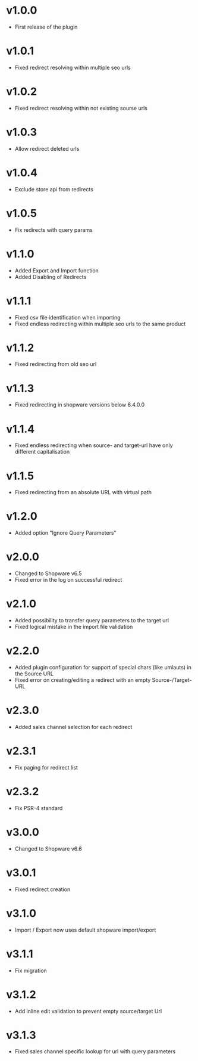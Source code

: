 # v1.0.0

- First release of the plugin

# v1.0.1

- Fixed redirect resolving within multiple seo urls

# v1.0.2

- Fixed redirect resolving within not existing sourse urls

# v1.0.3

- Allow redirect deleted urls

# v1.0.4

- Exclude store api from redirects

# v1.0.5

- Fix redirects with query params

# v1.1.0

- Added Export and Import function
- Added Disabling of Redirects

# v1.1.1

- Fixed csv file identification when importing
- Fixed endless redirecting within multiple seo urls to the same product

# v1.1.2

- Fixed redirecting from old seo url

# v1.1.3

- Fixed redirecting in shopware versions below 6.4.0.0

# v1.1.4

- Fixed endless redirecting when source- and target-url have only different capitalisation

# v1.1.5

- Fixed redirecting from an absolute URL with virtual path

# v1.2.0

- Added option "Ignore Query Parameters"

# v2.0.0

- Changed to Shopware v6.5
- Fixed error in the log on successful redirect

# v2.1.0

- Added possibility to transfer query parameters to the target url
- Fixed logical mistake in the import file validation

# v2.2.0

- Added plugin configuration for support of special chars (like umlauts) in the Source URL
- Fixed error on creating/editing a redirect with an empty Source-/Target-URL

# v2.3.0

- Added sales channel selection for each redirect

# v2.3.1

- Fix paging for redirect list

# v2.3.2

- Fix PSR-4 standard

# v3.0.0

- Changed to Shopware v6.6

# v3.0.1

- Fixed redirect creation

# v3.1.0

- Import / Export now uses default shopware import/export

# v3.1.1

- Fix migration

# v3.1.2

- Add inline edit validation to prevent empty source/target Url

# v3.1.3

- Fixed sales channel specific lookup for url with query parameters
